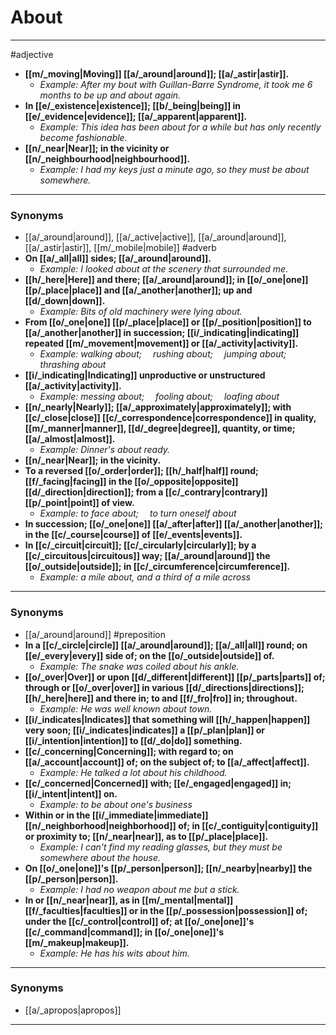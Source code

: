 # About
---
#adjective
- **[[m/_moving|Moving]] [[a/_around|around]]; [[a/_astir|astir]].**
	- _Example: After my bout with Guillan-Barre Syndrome, it took me 6 months to be up and about again._
- **In [[e/_existence|existence]]; [[b/_being|being]] in [[e/_evidence|evidence]]; [[a/_apparent|apparent]].**
	- _Example: This idea has been about for a while but has only recently become fashionable._
- **[[n/_near|Near]]; in the vicinity or [[n/_neighbourhood|neighbourhood]].**
	- _Example: I had my keys just a minute ago, so they must be about somewhere._
---
### Synonyms
- [[a/_around|around]], [[a/_active|active]], [[a/_around|around]], [[a/_astir|astir]], [[m/_mobile|mobile]]
#adverb
- **On [[a/_all|all]] sides; [[a/_around|around]].**
	- _Example: I looked about at the scenery that surrounded me._
- **[[h/_here|Here]] and there; [[a/_around|around]]; in [[o/_one|one]] [[p/_place|place]] and [[a/_another|another]]; up and [[d/_down|down]].**
	- _Example: Bits of old machinery were lying about._
- **From [[o/_one|one]] [[p/_place|place]] or [[p/_position|position]] to [[a/_another|another]] in succession; [[i/_indicating|indicating]] repeated [[m/_movement|movement]] or [[a/_activity|activity]].**
	- _Example: walking about;  rushing about;  jumping about;  thrashing about_
- **[[i/_indicating|Indicating]] unproductive or unstructured [[a/_activity|activity]].**
	- _Example: messing about;   fooling about;  loafing about_
- **[[n/_nearly|Nearly]]; [[a/_approximately|approximately]]; with [[c/_close|close]] [[c/_correspondence|correspondence]] in quality, [[m/_manner|manner]], [[d/_degree|degree]], quantity, or time; [[a/_almost|almost]].**
	- _Example: Dinner's about ready._
- **[[n/_near|Near]]; in the vicinity.**
- **To a reversed [[o/_order|order]]; [[h/_half|half]] round; [[f/_facing|facing]] in the [[o/_opposite|opposite]] [[d/_direction|direction]]; from a [[c/_contrary|contrary]] [[p/_point|point]] of view.**
	- _Example: to face about;  to turn oneself about_
- **In succession; [[o/_one|one]] [[a/_after|after]] [[a/_another|another]]; in the [[c/_course|course]] of [[e/_events|events]].**
- **In [[c/_circuit|circuit]]; [[c/_circularly|circularly]]; by a [[c/_circuitous|circuitous]] way; [[a/_around|around]] the [[o/_outside|outside]]; in [[c/_circumference|circumference]].**
	- _Example: a mile about, and a third of a mile across_
---
### Synonyms
- [[a/_around|around]]
#preposition
- **In a [[c/_circle|circle]] [[a/_around|around]]; [[a/_all|all]] round; on [[e/_every|every]] side of; on the [[o/_outside|outside]] of.**
	- _Example: The snake was coiled about his ankle._
- **[[o/_over|Over]] or upon [[d/_different|different]] [[p/_parts|parts]] of; through or [[o/_over|over]] in various [[d/_directions|directions]]; [[h/_here|here]] and there in; to and [[f/_fro|fro]] in; throughout.**
	- _Example: He was well known about town._
- **[[i/_indicates|Indicates]] that something will [[h/_happen|happen]] very soon; [[i/_indicates|indicates]] a [[p/_plan|plan]] or [[i/_intention|intention]] to [[d/_do|do]] something.**
- **[[c/_concerning|Concerning]]; with regard to; on [[a/_account|account]] of; on the subject of; to [[a/_affect|affect]].**
	- _Example: He talked a lot about his childhood._
- **[[c/_concerned|Concerned]] with; [[e/_engaged|engaged]] in; [[i/_intent|intent]] on.**
	- _Example: to be about one's business_
- **Within or in the [[i/_immediate|immediate]] [[n/_neighborhood|neighborhood]] of; in [[c/_contiguity|contiguity]] or proximity to; [[n/_near|near]], as to [[p/_place|place]].**
	- _Example: I can't find my reading glasses, but they must be somewhere about the house._
- **On [[o/_one|one]]'s [[p/_person|person]]; [[n/_nearby|nearby]] the [[p/_person|person]].**
	- _Example: I had no weapon about me but a stick._
- **In or [[n/_near|near]], as in [[m/_mental|mental]] [[f/_faculties|faculties]] or in the [[p/_possession|possession]] of; under the [[c/_control|control]] of; at [[o/_one|one]]'s [[c/_command|command]]; in [[o/_one|one]]'s [[m/_makeup|makeup]].**
	- _Example: He has his wits about him._
---
### Synonyms
- [[a/_apropos|apropos]]
---

